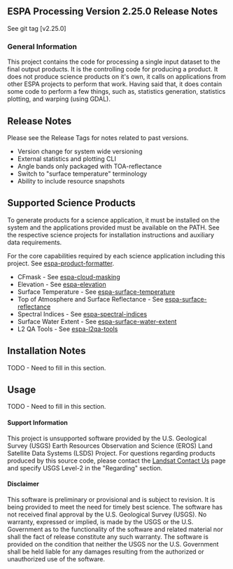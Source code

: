 ## ESPA Processing Version 2.25.0 Release Notes

See git tag [v2.25.0]

### General Information
This project contains the code for processing a single input dataset to the final output products.  It is the controlling code for producing a product.  It does not produce science products on it's own, it calls on applications from other ESPA projects to perform that work.  Having said that, it does contain some code to perform a few things, such as, statistics generation, statistics plotting, and warping (using GDAL).

## Release Notes
Please see the Release Tags for notes related to past versions.

- Version change for system wide versioning
- External statistics and plotting CLI
- Angle bands only packaged with TOA-reflectance
- Switch to "surface temperature" terminology
- Ability to include resource snapshots

## Supported Science Products
To generate products for a science application, it must be installed on the system and the applications provided must be available on the PATH.  See the respective science projects for installation instructions and auxiliary data requirements.

For the core capabilities required by each science application including this project.  See  [espa-product-formatter](https://github.com/USGS-EROS/espa-product-formatter).

- CFmask - See [espa-cloud-masking](https://github.com/USGS-EROS/espa-cloud-masking)
- Elevation - See [espa-elevation](https://github.com/USGS-EROS/espa-elevation)
- Surface Temperature - See [espa-surface-temperature](https://github.com/USGS-EROS/espa-surface-temperature)
- Top of Atmosphere and Surface Reflectance - See [espa-surface-reflectance](https://github.com/USGS-EROS/espa-surface-reflectance)
- Spectral Indices - See [espa-spectral-indices](https://github.com/USGS-EROS/espa-spectral-indices)
- Surface Water Extent - See [espa-surface-water-extent](https://github.com/USGS-EROS/espa-surface-water-extent)
- L2 QA Tools - See [espa-l2qa-tools](https://github.com/USGS-EROS/espa-l2qa-tools)

## Installation Notes
TODO - Need to fill in this section.

## Usage
TODO - Need to fill in this section.


#### Support Information

This project is unsupported software provided by the U.S. Geological Survey (USGS) Earth Resources Observation and Science (EROS) Land Satellite Data Systems (LSDS) Project. For questions regarding products produced by this source code, please contact the [Landsat Contact Us][2] page and specify USGS Level-2 in the "Regarding" section.

#### Disclaimer

This software is preliminary or provisional and is subject to revision. It is being provided to meet the need for timely best science. The software has not received final approval by the U.S. Geological Survey (USGS). No warranty, expressed or implied, is made by the USGS or the U.S. Government as to the functionality of the software and related material nor shall the fact of release constitute any such warranty. The software is provided on the condition that neither the USGS nor the U.S. Government shall be held liable for any damages resulting from the authorized or unauthorized use of the software.


[2]: https://landsat.usgs.gov/contact
    
